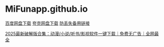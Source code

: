 # MiFunapp.github.io
   <div class="download-section">
            <a href="https://pan.baidu.com/s/17kFVbZkW6pXu39Bwvd2OIA?pwd=2gk7" class="download-btn baidu">百度网盘下载</a>
            <a href="https://project-2025.pages.dev" class="download-btn quark">夸克网盘下载</a>
            <a href="https://ruanjian2025.pages.dev/" class="download-btn backup">防丢失备用链接</a>
        </div>


<a href="https://ruanjiancrack.github.io" class="download-btn">2025最新破解版合集：动漫/小说/听书/影视软件一键下载｜免费无广告｜全网最全</a>

